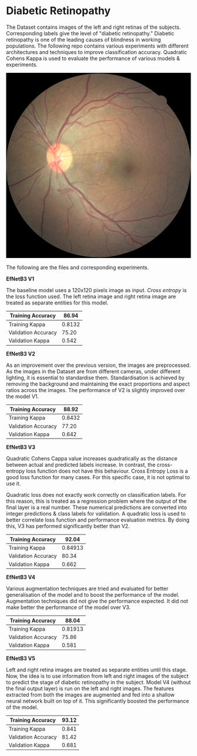 # Diabetic Retinopathy

The Dataset contains images of the left and right retinas of the subjects. Corresponding labels give the level of  "diabetic retinopathy." Diabetic retinopathy is one of the leading causes of blindness in working populations. The following repo contains various experiments with different architectures and techniques to improve classification accuracy. Quadratic Cohens Kappa is used to evaluate the performance of various models & experiments.

![example.jpeg](images/10003_left_after.jpeg)

The following are the files and corresponding experiments.

**EfNetB3 V1**

The baseline model uses a 120x120 pixels image as input. *Cross entropy* is the loss function used. The left retina image and right retina image are treated as separate entities for this model.

| Training Accuracy | 86.94 |
| --- | --- |
| Training Kappa | 0.8132 |
| Validation Accuracy | 75.20 |
| Validation Kappa | 0.542 |

**EfNetB3 V2**

As an improvement over the previous version, the images are preprocessed. As the images in the Dataset are from different cameras, under different lighting, it is essential to standardise them. Standardisation is achieved by removing the background and maintaining the exact proportions and aspect ratios across the images. The performance of V2 is slightly improved over the model V1.

| Training Accuracy | 88.92 |
| --- | --- |
| Training Kappa | 0.8432 |
| Validation Accuracy | 77.20 |
| Validation Kappa | 0.642 |

**EfNetB3 V3**

Quadratic Cohens Cappa value increases quadratically as the distance between actual and predicted labels increase. In contrast, the cross-entropy loss function does not have this behaviour. Cross Entropy Loss is a good loss function for many cases. For this specific case, it is not optimal to use it.

Quadratic loss does not exactly work correctly on classification labels. For this reason, this is treated as a regression problem where the output of the final layer is a real number. These numerical predictions are converted into integer predictions & class labels for validation. A quadratic loss is used to better correlate loss function and performance evaluation metrics. By doing this, V3 has performed significantly better than V2.

| Training Accuracy | 92.04 |
| --- | --- |
| Training Kappa | 0.84913 |
| Validation Accuracy | 80.34 |
| Validation Kappa | 0.662 |

**EfNetB3 V4**

Various augmentation techniques are tried and evaluated for better generalisation of the model and to boost the performance of the model. Augmentation techniques did not give the performance expected. It did not make better the performance of the model over V3.

| Training Accuracy | 88.04 |
| --- | --- |
| Training Kappa | 0.81913 |
| Validation Accuracy | 75.86 |
| Validation Kappa | 0.581 |

**EfNetB3 V5**

Left and right retina images are treated as separate entities until this stage. Now, the idea is to use information from left and right images of the subject to predict the stage of diabetic retinopathy in the subject. Model V4 (without the final output layer) is run on the left and right images. The features extracted from both the images are augmented and fed into a shallow neural network built on top of it. This significantly boosted the performance of the model.

| Training Accuracy | 93.12 |
| --- | --- |
| Training Kappa | 0.841 |
| Validation Accuracy | 81.42 |
| Validation Kappa | 0.681 |
